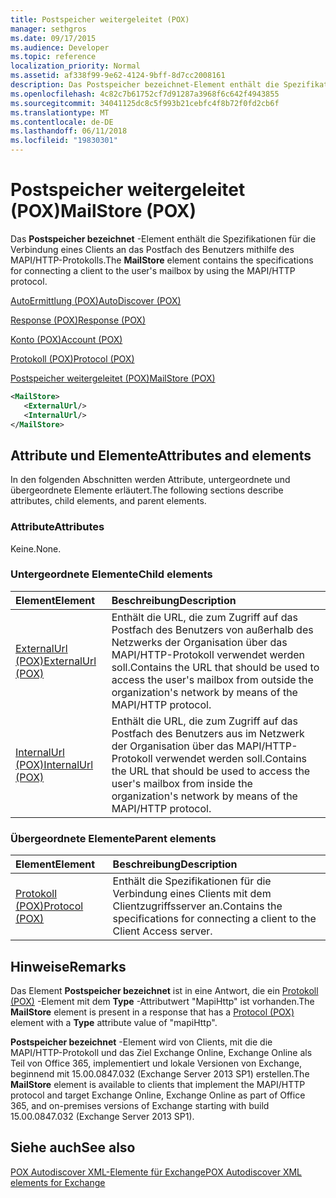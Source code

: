 ```yaml
---
title: Postspeicher weitergeleitet (POX)
manager: sethgros
ms.date: 09/17/2015
ms.audience: Developer
ms.topic: reference
localization_priority: Normal
ms.assetid: af338f99-9e62-4124-9bff-8d7cc2008161
description: Das Postspeicher bezeichnet-Element enthält die Spezifikationen für die Verbindung eines Clients an das Postfach des Benutzers mithilfe des MAPI/HTTP-Protokolls.
ms.openlocfilehash: 4c82c7b61752cf7d91287a3968f6c642f4943855
ms.sourcegitcommit: 34041125dc8c5f993b21cebfc4f8b72f0fd2cb6f
ms.translationtype: MT
ms.contentlocale: de-DE
ms.lasthandoff: 06/11/2018
ms.locfileid: "19830301"
---
```

# <a name="mailstore-pox"></a><span data-ttu-id="5625e-103">Postspeicher weitergeleitet (POX)</span><span class="sxs-lookup"><span data-stu-id="5625e-103">MailStore (POX)</span></span>

<span data-ttu-id="5625e-104">Das **Postspeicher bezeichnet** -Element enthält die Spezifikationen für die Verbindung eines Clients an das Postfach des Benutzers mithilfe des MAPI/HTTP-Protokolls.</span><span class="sxs-lookup"><span data-stu-id="5625e-104">The **MailStore** element contains the specifications for connecting a client to the user's mailbox by using the MAPI/HTTP protocol.</span></span> 
  
[<span data-ttu-id="5625e-105">AutoErmittlung (POX)</span><span class="sxs-lookup"><span data-stu-id="5625e-105">AutoDiscover (POX)</span></span>](autodiscover-pox.md)
  
[<span data-ttu-id="5625e-106">Response (POX)</span><span class="sxs-lookup"><span data-stu-id="5625e-106">Response (POX)</span></span>](response-pox.md)
  
[<span data-ttu-id="5625e-107">Konto (POX)</span><span class="sxs-lookup"><span data-stu-id="5625e-107">Account (POX)</span></span>](account-pox.md)
  
[<span data-ttu-id="5625e-108">Protokoll (POX)</span><span class="sxs-lookup"><span data-stu-id="5625e-108">Protocol (POX)</span></span>](protocol-pox.md)
  
[<span data-ttu-id="5625e-109">Postspeicher weitergeleitet (POX)</span><span class="sxs-lookup"><span data-stu-id="5625e-109">MailStore (POX)</span></span>](mailstore-pox.md)
  
```XML
<MailStore>
   <ExternalUrl/>
   <InternalUrl/>
</MailStore>
```

## <a name="attributes-and-elements"></a><span data-ttu-id="5625e-110">Attribute und Elemente</span><span class="sxs-lookup"><span data-stu-id="5625e-110">Attributes and elements</span></span>

<span data-ttu-id="5625e-111">In den folgenden Abschnitten werden Attribute, untergeordnete und übergeordnete Elemente erläutert.</span><span class="sxs-lookup"><span data-stu-id="5625e-111">The following sections describe attributes, child elements, and parent elements.</span></span>
  
### <a name="attributes"></a><span data-ttu-id="5625e-112">Attribute</span><span class="sxs-lookup"><span data-stu-id="5625e-112">Attributes</span></span>

<span data-ttu-id="5625e-113">Keine.</span><span class="sxs-lookup"><span data-stu-id="5625e-113">None.</span></span>
  
### <a name="child-elements"></a><span data-ttu-id="5625e-114">Untergeordnete Elemente</span><span class="sxs-lookup"><span data-stu-id="5625e-114">Child elements</span></span>

|<span data-ttu-id="5625e-115">**Element**</span><span class="sxs-lookup"><span data-stu-id="5625e-115">**Element**</span></span>|<span data-ttu-id="5625e-116">**Beschreibung**</span><span class="sxs-lookup"><span data-stu-id="5625e-116">**Description**</span></span>|
|:-----|:-----|
|[<span data-ttu-id="5625e-117">ExternalUrl (POX)</span><span class="sxs-lookup"><span data-stu-id="5625e-117">ExternalUrl (POX)</span></span>](externalurl-pox.md) <br/> |<span data-ttu-id="5625e-118">Enthält die URL, die zum Zugriff auf das Postfach des Benutzers von außerhalb des Netzwerks der Organisation über das MAPI/HTTP-Protokoll verwendet werden soll.</span><span class="sxs-lookup"><span data-stu-id="5625e-118">Contains the URL that should be used to access the user's mailbox from outside the organization's network by means of the MAPI/HTTP protocol.</span></span>  <br/> |
|[<span data-ttu-id="5625e-119">InternalUrl (POX)</span><span class="sxs-lookup"><span data-stu-id="5625e-119">InternalUrl (POX)</span></span>](internalurl-pox.md) <br/> |<span data-ttu-id="5625e-120">Enthält die URL, die zum Zugriff auf das Postfach des Benutzers aus im Netzwerk der Organisation über das MAPI/HTTP-Protokoll verwendet werden soll.</span><span class="sxs-lookup"><span data-stu-id="5625e-120">Contains the URL that should be used to access the user's mailbox from inside the organization's network by means of the MAPI/HTTP protocol.</span></span>  <br/> |
   
### <a name="parent-elements"></a><span data-ttu-id="5625e-121">Übergeordnete Elemente</span><span class="sxs-lookup"><span data-stu-id="5625e-121">Parent elements</span></span>

|<span data-ttu-id="5625e-122">**Element**</span><span class="sxs-lookup"><span data-stu-id="5625e-122">**Element**</span></span>|<span data-ttu-id="5625e-123">**Beschreibung**</span><span class="sxs-lookup"><span data-stu-id="5625e-123">**Description**</span></span>|
|:-----|:-----|
|[<span data-ttu-id="5625e-124">Protokoll (POX)</span><span class="sxs-lookup"><span data-stu-id="5625e-124">Protocol (POX)</span></span>](protocol-pox.md) <br/> |<span data-ttu-id="5625e-125">Enthält die Spezifikationen für die Verbindung eines Clients mit dem Clientzugriffsserver an.</span><span class="sxs-lookup"><span data-stu-id="5625e-125">Contains the specifications for connecting a client to the Client Access server.</span></span>  <br/> |
   
## <a name="remarks"></a><span data-ttu-id="5625e-126">Hinweise</span><span class="sxs-lookup"><span data-stu-id="5625e-126">Remarks</span></span>

<span data-ttu-id="5625e-127">Das Element **Postspeicher bezeichnet** ist in eine Antwort, die ein [Protokoll (POX)](protocol-pox.md) -Element mit dem **Type** -Attributwert "MapiHttp" ist vorhanden.</span><span class="sxs-lookup"><span data-stu-id="5625e-127">The **MailStore** element is present in a response that has a [Protocol (POX)](protocol-pox.md) element with a **Type** attribute value of "mapiHttp".</span></span> 
  
<span data-ttu-id="5625e-128">**Postspeicher bezeichnet** -Element wird von Clients, mit die die MAPI/HTTP-Protokoll und das Ziel Exchange Online, Exchange Online als Teil von Office 365, implementiert und lokale Versionen von Exchange, beginnend mit 15.00.0847.032 (Exchange Server 2013 SP1) erstellen.</span><span class="sxs-lookup"><span data-stu-id="5625e-128">The **MailStore** element is available to clients that implement the MAPI/HTTP protocol and target Exchange Online, Exchange Online as part of Office 365, and on-premises versions of Exchange starting with build 15.00.0847.032 (Exchange Server 2013 SP1).</span></span> 
  
## <a name="see-also"></a><span data-ttu-id="5625e-129">Siehe auch</span><span class="sxs-lookup"><span data-stu-id="5625e-129">See also</span></span>



[<span data-ttu-id="5625e-130">POX Autodiscover XML-Elemente für Exchange</span><span class="sxs-lookup"><span data-stu-id="5625e-130">POX Autodiscover XML elements for Exchange</span></span>](pox-autodiscover-xml-elements-for-exchange.md)

